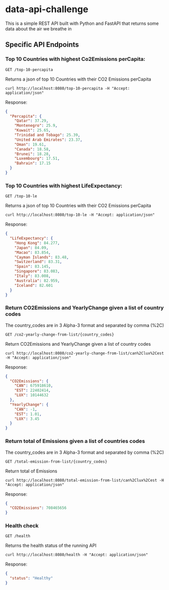 # data-api-challenge

This is a simple REST API built with Python and FastAPI that returns some data about the air we breathe in

## Specific API Endpoints

### Top 10 Countries with highest Co2Emissions perCapita:

```http
GET /top-10-percapita
```

Returns a json of top 10 Countries with their CO2 Emissions perCapita

```console
curl http://localhost:8080/top-10-percapita -H "Accept: application/json"
```
Response:

```json
{
  "Percapita": {
    "Qatar": 37.29,
    "Montenegro": 25.9,
    "Kuwait": 25.65,
    "Trinidad and Tobago": 25.39,
    "United Arab Emirates": 23.37,
    "Oman": 19.61,
    "Canada": 18.58,
    "Brunei": 18.28,
    "Luxembourg": 17.51,
    "Bahrain": 17.15
  }
}
```

### Top 10 Countries with highest LifeExpectancy:

```http
GET /top-10-le
```

Returns a json of top 10 Countries with their CO2 Emissions perCapita

```console
curl http://localhost:8080/top-10-le -H "Accept: application/json"
```
Response:

```json
{
  "LifeExpectancy": {
    "Hong Kong": 84.277,
    "Japan": 84.09,
    "Macao": 83.854,
    "Cayman Islands": 83.48,
    "Switzerland": 83.31,
    "Spain": 83.145,
    "Singapore": 83.083,
    "Italy": 83.008,
    "Australia": 82.959,
    "Iceland": 82.601
  }
}
```

### Return CO2Emissions and YearlyChange given a list of country codes

The country_codes are in 3 Alpha-3 format and separated by comma (%2C)

```http
GET /co2-yearly-change-from-list/{country_codes}
```

Return CO2Emissions and YearlyChange given a list of country codes

```console
curl http://localhost:8080/co2-yearly-change-from-list/can%2Clux%2Cest -H "Accept: application/json"
```
Response:

```json
{
  "CO2Emissions": {
    "CAN": 675918610,
    "EST": 22402414,
    "LUX": 10144632
  },
  "YearlyChange": {
    "CAN": -1,
    "EST": 1.01,
    "LUX": 3.45
  }
}
```

### Return total of Emissions given a list of countries codes

The country_codes are in 3 Alpha-3 format and separated by comma (%2C)

```http
GET /total-emission-from-list/{country_codes}
```

Return total of Emissions

```console
curl http://localhost:8080/total-emission-from-list/can%2Clux%2Cest -H "Accept: application/json"
```
Response:

```json
{
  "CO2Emissions": 708465656
}
```
### Health check

```http
GET /health
```

Returns the health status of the running API

```console
curl http://localhost:8080/health -H "Accept: application/json"
```
Response:

```json
{
  "status": "Healthy"
}
```